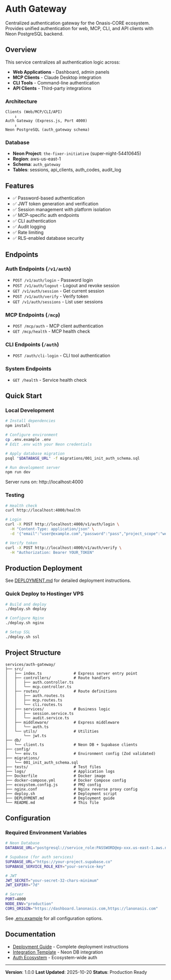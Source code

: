 # Auth Gateway

Centralized authentication gateway for the Onasis-CORE ecosystem. Provides unified authentication for web, MCP, CLI, and API clients with Neon PostgreSQL backend.

## Overview

This service centralizes all authentication logic across:
- **Web Applications** - Dashboard, admin panels
- **MCP Clients** - Claude Desktop integration
- **CLI Tools** - Command-line authentication
- **API Clients** - Third-party integrations

### Architecture

```
Clients (Web/MCP/CLI/API)
    ↓
Auth Gateway (Express.js, Port 4000)
    ↓
Neon PostgreSQL (auth_gateway schema)
```

### Database

- **Neon Project**: `the-fixer-initiative` (super-night-54410645)
- **Region**: aws-us-east-1
- **Schema**: `auth_gateway`
- **Tables**: sessions, api_clients, auth_codes, audit_log

## Features

- ✅ Password-based authentication
- ✅ JWT token generation and verification
- ✅ Session management with platform isolation
- ✅ MCP-specific auth endpoints
- ✅ CLI authentication
- ✅ Audit logging
- ✅ Rate limiting
- ✅ RLS-enabled database security

## Endpoints

### Auth Endpoints (`/v1/auth`)

- `POST /v1/auth/login` - Password login
- `POST /v1/auth/logout` - Logout and revoke session
- `GET /v1/auth/session` - Get current session
- `POST /v1/auth/verify` - Verify token
- `GET /v1/auth/sessions` - List user sessions

### MCP Endpoints (`/mcp`)

- `POST /mcp/auth` - MCP client authentication
- `GET /mcp/health` - MCP health check

### CLI Endpoints (`/auth`)

- `POST /auth/cli-login` - CLI tool authentication

### System Endpoints

- `GET /health` - Service health check

## Quick Start

### Local Development

```bash
# Install dependencies
npm install

# Configure environment
cp .env.example .env
# Edit .env with your Neon credentials

# Apply database migration
psql "$DATABASE_URL" -f migrations/001_init_auth_schema.sql

# Run development server
npm run dev
```

Server runs on: http://localhost:4000

### Testing

```bash
# Health check
curl http://localhost:4000/health

# Login
curl -X POST http://localhost:4000/v1/auth/login \
  -H "Content-Type: application/json" \
  -d '{"email":"user@example.com","password":"pass","project_scope":"web"}'

# Verify token
curl -X POST http://localhost:4000/v1/auth/verify \
  -H "Authorization: Bearer YOUR_TOKEN"
```

## Production Deployment

See [DEPLOYMENT.md](DEPLOYMENT.md) for detailed deployment instructions.

### Quick Deploy to Hostinger VPS

```bash
# Build and deploy
./deploy.sh deploy

# Configure Nginx
./deploy.sh nginx

# Setup SSL
./deploy.sh ssl
```

## Project Structure

```
services/auth-gateway/
├── src/
│   ├── index.ts              # Express server entry point
│   ├── controllers/          # Route handlers
│   │   ├── auth.controller.ts
│   │   └── mcp.controller.ts
│   ├── routes/               # Route definitions
│   │   ├── auth.routes.ts
│   │   ├── mcp.routes.ts
│   │   └── cli.routes.ts
│   ├── services/             # Business logic
│   │   ├── session.service.ts
│   │   └── audit.service.ts
│   ├── middleware/           # Express middleware
│   │   └── auth.ts
│   └── utils/                # Utilities
│       └── jwt.ts
├── db/
│   └── client.ts             # Neon DB + Supabase clients
├── config/
│   └── env.ts                # Environment config (Zod validated)
├── migrations/
│   └── 001_init_auth_schema.sql
├── tests/                    # Test files
├── logs/                     # Application logs
├── Dockerfile                # Docker image
├── docker-compose.yml        # Docker Compose config
├── ecosystem.config.js       # PM2 config
├── nginx.conf                # Nginx reverse proxy config
├── deploy.sh                 # Deployment script
├── DEPLOYMENT.md             # Deployment guide
└── README.md                 # This file
```

## Configuration

### Required Environment Variables

```bash
# Neon Database
DATABASE_URL="postgresql://service_role:PASSWORD@ep-xxx.us-east-1.aws.neon.tech/neondb"

# Supabase (for auth services)
SUPABASE_URL="https://your-project.supabase.co"
SUPABASE_SERVICE_ROLE_KEY="your-service-key"

# JWT
JWT_SECRET="your-secret-32-chars-minimum"
JWT_EXPIRY="7d"

# Server
PORT=4000
NODE_ENV="production"
CORS_ORIGIN="https://dashboard.lanonasis.com,https://lanonasis.com"
```

See [.env.example](.env.example) for all configuration options.

## Documentation

- [Deployment Guide](DEPLOYMENT.md) - Complete deployment instructions
- [Integration Template](../../.devops/NEON-DB-AUTH-INTEGRATION-TEMPLATE.md) - Neon DB integration
- [Auth Ecosystem](../../docs/auth/AUTH_ECOSYSTEM_ENABLEMENT.md) - Ecosystem-wide auth

---

**Version**: 1.0.0
**Last Updated**: 2025-10-20
**Status**: Production Ready
